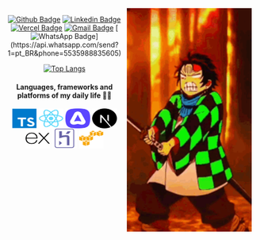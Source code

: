 <img align="right" height="450px" src="tanjiro-transition.gif"/>

<div align="center">
                           
[![Github Badge](https://img.shields.io/badge/-Github-000?style=flat-square&logo=Github&logoColor=white&link=https://github.com/azevgabriel)](https://github.com/azevgabriel)
[![Linkedin Badge](https://img.shields.io/badge/-LinkedIn-blue?style=flat-square&logo=Linkedin&logoColor=white&link=https://www.linkedin.com/in/azevgabriel/)](https://www.linkedin.com/in/azevgabriel/)
[![Vercel Badge](https://img.shields.io/badge/-Vercel-blueviolet?style=flat-square&logo=Vercel&link=https://https://vercel.com/azevgabriel/)](https://vercel.com/azevgabriel/)
[![Gmail Badge](https://img.shields.io/badge/-Gmail-c14438?style=flat-square&logo=Gmail&logoColor=white&link=mailto:azevgabriel@gmail.com)](mailto:azevgabriel@gmail.com)
[![WhatsApp Badge](https://img.shields.io/badge/-WhatsApp-25d366?style=flat-square&labelColor=25d366&logo=whatsapp&logoColor=white&link="https://api.whatsapp.com/send?1=pt_BR&phone=5535988835605")](https://api.whatsapp.com/send?1=pt_BR&phone=5535988835605)

[![Top Langs](https://github-readme-stats.vercel.app/api/top-langs/?username=azevgabriel)](https://github.com/azevgabriel/github-readme-stats)

<h4>Languages, frameworks and platforms of my daily life 🧑‍💻</h4>
<div style="display: inline_block">
<img align="center" alt="TypeScript" height="40" width="50" src="https://raw.githubusercontent.com/devicons/devicon/master/icons/typescript/typescript-plain.svg"> 
<img align="center" alt="ReactJS" height="40" width="50" src="https://raw.githubusercontent.com/devicons/devicon/master/icons/react/react-original.svg">
<img align="center" alt="AdonisJS" height="40" width="50" src="https://github.com/devicons/devicon/blob/master/icons/adonisjs/adonisjs-original.svg">
<img align="center" alt="NextJS" height="40" width="50" src="https://github.com/devicons/devicon/blob/master/icons/nextjs/nextjs-original.svg">
<img align="center" alt="ExpressJS" height="40" width="50" src="https://github.com/devicons/devicon/blob/master/icons/express/express-original.svg">                      <img align="center" alt="Heroku" height="40" width="50"  src="https://github.com/devicons/devicon/blob/master/icons/heroku/heroku-original.svg">     
<img align="center" alt="Amazon" height="40" width="50"  src="https://github.com/devicons/devicon/blob/master/icons/amazonwebservices/amazonwebservices-original.svg">                                                                                                                
</div>
</div>
